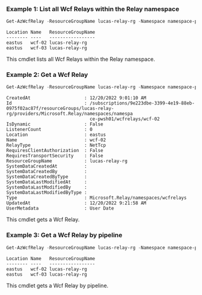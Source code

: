 ### Example 1: List all Wcf Relays within the Relay namespace 
```powershell
Get-AzWcfRelay -ResourceGroupName lucas-relay-rg -Namespace namespace-pwsh01
```

```output
Location Name   ResourceGroupName
-------- ----   -----------------
eastus   wcf-02 lucas-relay-rg
eastus   wcf-03 lucas-relay-rg
```

This cmdlet lists all Wcf Relays within the Relay namespace.

### Example 2: Get a Wcf Relay
```powershell
Get-AzWcfRelay -ResourceGroupName lucas-relay-rg -Namespace namespace-pwsh01 -Name wcf-02 | Format-List
```

```output
CreatedAt                    : 12/20/2022 9:01:10 AM
Id                           : /subscriptions/9e223dbe-3399-4e19-88eb-0975f02ac87f/resourceGroups/lucas-relay-rg/providers/Microsoft.Relay/namespaces/namespa
                               ce-pwsh01/wcfrelays/wcf-02
IsDynamic                    : False
ListenerCount                : 0
Location                     : eastus
Name                         : wcf-02
RelayType                    : NetTcp
RequiresClientAuthorization  : False
RequiresTransportSecurity    : False
ResourceGroupName            : lucas-relay-rg
SystemDataCreatedAt          : 
SystemDataCreatedBy          : 
SystemDataCreatedByType      : 
SystemDataLastModifiedAt     : 
SystemDataLastModifiedBy     : 
SystemDataLastModifiedByType : 
Type                         : Microsoft.Relay/namespaces/wcfrelays
UpdatedAt                    : 12/20/2022 9:21:58 AM
UserMetadata                 : User Date
```

This cmdlet gets a Wcf Relay.

### Example 3: Get a Wcf Relay by pipeline
```powershell
Get-AzWcfRelay -ResourceGroupName lucas-relay-rg -Namespace namespace-pwsh01 | Get-AzWcfRelay
```

```output
Location Name   ResourceGroupName
-------- ----   -----------------
eastus   wcf-02 lucas-relay-rg
eastus   wcf-03 lucas-relay-rg
```

This cmdlet gets a Wcf Relay by pipeline.